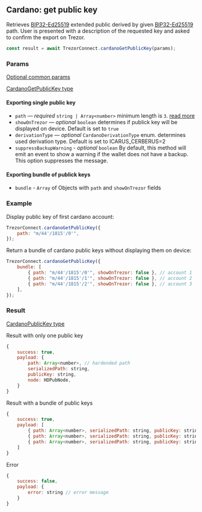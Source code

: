 ## Cardano: get public key

Retrieves [BIP32-Ed25519](https://cardanolaunch.com/assets/Ed25519_BIP.pdf) extended public derived by given [BIP32-Ed25519](https://cardanolaunch.com/assets/Ed25519_BIP.pdf) path.
User is presented with a description of the requested key and asked to confirm the export on Trezor.

```javascript
const result = await TrezorConnect.cardanoGetPublicKey(params);
```

### Params

[Optional common params](commonParams.md)

[CardanoGetPublicKey type](https://github.com/trezor/trezor-suite/blob/develop/packages/connect/src/types/api/cardano/index.ts)

#### Exporting single public key

-   `path` — _required_ `string | Array<number>` minimum length is `3`. [read more](../path.md)
-   `showOnTrezor` — _optional_ `boolean` determines if publick key will be displayed on device. Default is set to `true`
-   `derivationType` — _optional_ `CardanoDerivationType` enum. determines used derivation type. Default is set to ICARUS_CERBERUS=2
-   `suppressBackupWarning` - _optional_ `boolean` By default, this method will emit an event to show a warning if the wallet does not have a backup. This option suppresses the message.

#### Exporting bundle of publick keys

-   `bundle` - `Array` of Objects with `path` and `showOnTrezor` fields

### Example

Display public key of first cardano account:

```javascript
TrezorConnect.cardanoGetPublicKey({
    path: "m/44'/1815'/0'",
});
```

Return a bundle of cardano public keys without displaying them on device:

```javascript
TrezorConnect.cardanoGetPublicKey({
    bundle: [
        { path: "m/44'/1815'/0'", showOnTrezor: false }, // account 1
        { path: "m/44'/1815'/1'", showOnTrezor: false }, // account 2
        { path: "m/44'/1815'/2'", showOnTrezor: false }, // account 3
    ],
});
```

### Result

[CardanoPublicKey type](https://github.com/trezor/trezor-suite/blob/develop/packages/connect/src/types/api/cardano/index.ts)

Result with only one public key

```javascript
{
    success: true,
    payload: {
        path: Array<number>, // hardended path
        serializedPath: string,
        publicKey: string,
        node: HDPubNode,
    }
}
```

Result with a bundle of public keys

```javascript
{
    success: true,
    payload: [
        { path: Array<number>, serializedPath: string, publicKey: string, node: HDPubNode }, // account 1
        { path: Array<number>, serializedPath: string, publicKey: string, node: HDPubNode}, // account 2
        { path: Array<number>, serializedPath: string, publicKey: string, node: HDPubNode }  // account 3
    ]
}
```

Error

```javascript
{
    success: false,
    payload: {
        error: string // error message
    }
}
```
